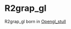 # R2grap_gl

R2grap_gl born in [Opengl_stull](https://github.com/ingslh/opengl-stuff/tree/main/render_grap)
